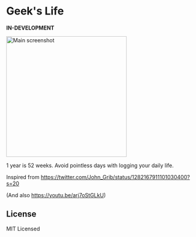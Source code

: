 # Geek's Life

**IN-DEVELOPMENT**

<img alt="Main screenshot" width="320" src="https://user-images.githubusercontent.com/13250888/89126557-60a0a800-d521-11ea-95e9-80a78a186586.png" />

1 year is 52 weeks. Avoid pointless days with logging your daily life.

Inspired from https://twitter.com/John_Grib/status/1282167911101030400?s=20

(And also https://youtu.be/arj7oStGLkU)

## License
MIT Licensed
